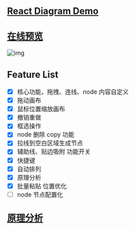 ## [React Diagram Demo](https://github.com/huangjincq/react-diagram-demo)

## [在线预览](https://huangjincq.github.io/react-diagram-demo)

![img](https://github.com/huangjincq/react-diagram-demo/blob/master/doc/main.image)

## Feature List

- [x] 核心功能，拖拽、连线、node 内容自定义
- [x] 拖动画布
- [x] 鼠标位置缩放画布
- [x] 撤销重做
- [x] 框选操作
- [x] node 删除 copy 功能
- [x] 拉线到空白区域生成节点
- [x] 辅助线、贴边吸附 功能开关
- [x] 快捷键
- [x] 自动排列
- [x] 原理分析
- [x] 批量粘贴 位置优化
- [ ] node 节点配置化

## [原理分析](https://juejin.cn/post/6932290812554264583/)
